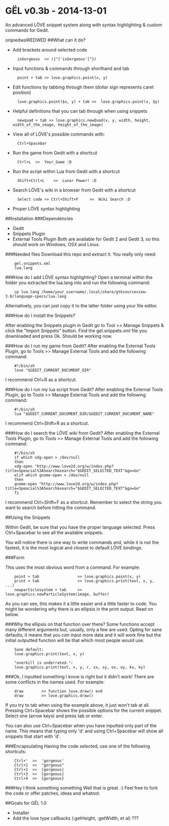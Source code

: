 GËL v0.3b - 2014-13-01
===

An advanced LÖVE snippet system along with syntax highlighting & custom commands for Gedit.


orqoedwsWEDWED
##What can it do?

- Add brackets around selected code

		isGorgeous 	>> ({"['isGorgeous']"})
        
- Input functions & commands through shorthand and tab

		point + tab	>> love.graphics.point(x, y)
        
- Edit functions by tabbing through them (dollar sign represents caret position)

		love.graphics.point($x, y) + tab >>  love.graphics.point(x, $y)
        
- Helpful definitions that you can tab through when using snippets

		newquad + tab >> love.graphics.newQuad(x, y, width, height, width_of_the_image, height_of_the_image)
        
- View all of LÖVE's possible commands with:

		Ctrl+Spacebar
        
- Run the game from Gedit with a shortcut

		Ctrl+L 	>>  Your_Game :D
        
- Run the script within Lua from Gedit with a shortcut

		Shift+Ctrl+L 	>>  Lunar Power! :D
        
- Search LÖVE's wiki in a browser from Gedit with a shortcut

		Select code >> Ctrl+Shift+F 	>>  Wiki Search :D
        
- Proper LÖVE syntax highlighting

##Installation
###Dependencies
- Gedit
- Snippets Plugin
- External Tools Plugin
Both are available for Gedit 2 and Gedit 3, so this should work on Windows, OSX and Linux.

###Needed files
Download this repo and extract it. You really only need:

		gel.snippets.xml
		lua.lang
		
###How do I add LÖVE syntax highlighting?
Open a terminal within the folder you extracted the lua.lang into and run the following command:

		cp lua.lang /home/your_username/.local/share/gtksourceview-3.0/language-specs/lua.lang
	
Alternatively, you can just copy it to the latter folder using your file editor.

###How do I install the Snippets?

After enabling the Snippets plugin in Gedit go to Tool >> Manage Snippets & click the "Import Snippets" button. Find the gel.snippets.xml file you downloaded and press Ok. Should be working now.

###How do I run my game from Gedit?
After enabling the External Tools Plugin, go to Tools >> Manage External Tools and add the following command:
	
		#!/bin/sh
		love "$GEDIT_CURRENT_DOCUMENT_DIR"

I recommend Ctrl+R as a shortcut.
		
###How do I run my lua script from Gedit?
After enabling the External Tools Plugin, go to Tools >> Manage External Tools and add the following command:
	
		#!/bin/sh
		lua "$GEDIT_CURRENT_DOCUMENT_DIR/$GEDIT_CURRENT_DOCUMENT_NAME"
		
I recommend Ctrl+Shift+R as a shortcut.
		
###How do I search the LÖVE wiki from Gedit?
After enabling the External Tools Plugin, go to Tools >> Manage External Tools and add the following command:
	
		#!/bin/sh
		if which xdg-open > /dev/null
		then
		xdg-open "http://www.love2d.org/w/index.php?title=Speacial%3ASearch&search="$GEDIT_SELECTED_TEXT"&go=Go"
		elif which gnome-open > /dev/null
		then
		gnome-open "http://www.love2d.org/w/index.php?title=Speacial%3ASearch&search="$GEDIT_SELECTED_TEXT"&go=Go"
		fi

I recommend Ctrl+Shift+F as a shortcut.
Remember to select the string you want to search before hitting the command.

##Using the Snippets

Within Gedit, be sure that you have the proper language selected.
Press Ctrl+Spacebar to see all the available snippets.

You will notice there is one way to write commands and, while it is not the fastest, it is the most logical and closest to default LÖVE bindings.

###Form

This uses the most obvious word from a command. For example:

		point + tab 				>> love.graphics.point(x, y)
		print + tab 				>> love.graphics.print(text, x, y, ...)
		newparticlesystem + tab		>> love.graphics.newParticleSystem(image, buffer)
		
As you can see, this makes it a little easier and a little faster to code.
You might be wondering why there is an ellipsis in the print output. Read on below.


###Why the ellipsis on that function over there?
Some functions accept many different arguments but, usually, only a few are used. Opting for sane defaults, it means that you *can* input more data and it will work fine but the initial outputted function will be that which most people would use.

		Sane default:
		love.graphics.print(text, x, y)
		
		"overkill is underrated.":
		love.graphics.print(text, x, y, r, sx, sy, ox, oy, kx, ky)

###Ok, I inputted something I know is right but it didn't work!
There are some conflicts in the names used. For example:

		draw 		>> function love.draw() end
		draw		>> love.graphics.draw()

If you try to tab when using the example above, it just won't tab at all.
Pressing Ctrl+Spacebar shows the possible options for the current snippet.
Select one (arrow keys) and press tab or enter.

You can also use Ctrl+Spacebar when you have inputted only part of the name. This means that typing only 'd' and using Ctrl+Spacebar will show all snippets that start with 'd'.

###Encapsulating
Having the code selected, use one of the following shortcuts:

		Ctrl+'	>>	'gorgeous'
		Ctrl+1	>>	"gorgeous"
		Ctrl+2	>>	(gorgeous)
		Ctrl+3	>>	[gorgeous]
		Ctrl+4	>>	{gorgeous}

###Hey I think something something
Well that is great. :)
Feel free to fork the code or offer patches, ideas and whatnot.

##Goals for GËL 1.0
- Installer
- Add the love type callbacks (:getHeight, :getWidth, et al)
???